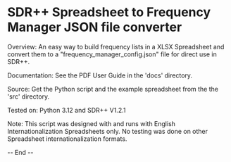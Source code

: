 # SDR++ Spreadsheet to Frequency Manager JSON file converter
  
Overview: An easy way to build frequency lists in a XLSX Spreadsheet and convert them to a "frequency_manager_config.json" file for direct use in SDR++.  
     
Documentation: See the PDF User Guide in the 'docs' directory.  
  
Source: Get the Python script and the example spreadsheet from the the 'src' directory.  
  
Tested on: Python 3.12 and SDR++ V1.2.1  
  
Note: This script was designed with and runs with English Internationalization Spreadsheets only. No testing was done on other Spreadsheet internationalization formats.  
  
-- End --
